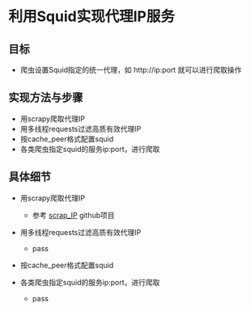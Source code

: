 # 利用Squid实现代理IP服务
## 目标
- 爬虫设置Squid指定的统一代理，如 http://ip:port 就可以进行爬取操作

## 实现方法与步骤
- 用scrapy爬取代理IP
- 用多线程requests过滤高质有效代理IP
- 按cache_peer格式配置squid
- 各类爬虫指定squid的服务ip:port，进行爬取

## 具体细节
- 用scrapy爬取代理IP
	- 参考 [scrap_IP](http://www.haijunt.com) github项目
	
- 用多线程requests过滤高质有效代理IP
	- pass
	
- 按cache_peer格式配置squid

- 各类爬虫指定squid的服务ip:port，进行爬取
	- pass